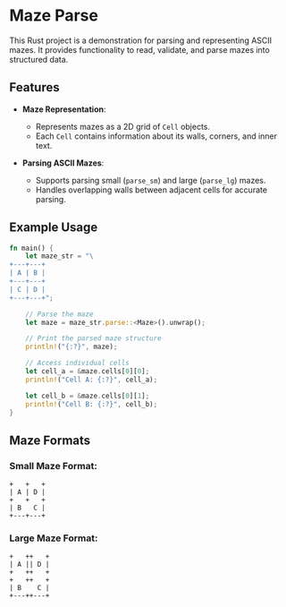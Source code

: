 # Maze Parse

This Rust project is a demonstration for parsing and representing ASCII mazes. It provides functionality to read, validate, and parse mazes into structured data.

## Features

- **Maze Representation**:

  - Represents mazes as a 2D grid of `Cell` objects.
  - Each `Cell` contains information about its walls, corners, and inner text.

- **Parsing ASCII Mazes**:

  - Supports parsing small (`parse_sm`) and large (`parse_lg`) mazes.
  - Handles overlapping walls between adjacent cells for accurate parsing.

## Example Usage

```rust
fn main() {
    let maze_str = "\
+---+---+
| A | B |
+---+---+
| C | D |
+---+---+";

    // Parse the maze
    let maze = maze_str.parse::<Maze>().unwrap();

    // Print the parsed maze structure
    println!("{:?}", maze);

    // Access individual cells
    let cell_a = &maze.cells[0][0];
    println!("Cell A: {:?}", cell_a);

    let cell_b = &maze.cells[0][1];
    println!("Cell B: {:?}", cell_b);
}
```

## Maze Formats

### Small Maze Format:

```text
+   +   +
| A | D |
+   +   +
| B   C |
+---+---+
```

### Large Maze Format:

```text
+   ++   +
| A || D |
+   ++   +
+   ++   +
| B    C |
+---++---+
```
